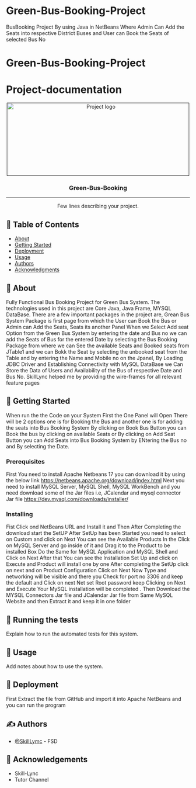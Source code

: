 
# Green-Bus-Booking-Project
BusBooking Project By using Java in NetBeans Where Admin Can Add the Seats into respective District Buses and User can Book the Seats of selected Bus No
# Green-Bus-Booking-Project

# Project-documentation

<p align="center">
  <a href="" rel="noopener">
 <img width=500px height=200px src="swag.png" alt="Project logo"></a>
</p>


<h3 align="center">Green-Bus-Booking</h3>

---

<p align="center"> Few lines describing your project.
    <br> 
</p>

## 📝 Table of Contents
- [About](#about)
- [Getting Started](#getting_started)
- [Deployment](#deployment)
- [Usage](#usage)
- [Authors](#authors)
- [Acknowledgments](#acknowledgement)

## 🧐 About <a name = "about"></a>
Fully Functional Bus Booking Project for Green Bus System. The technologies used in this project are Core Java, Java Frame, MYSQL DataBase. There are a few important packages in the project are, Grean Bus System Package is first page from which the User can Book the Bus or Admin can Add the Seats, Seats its another Panel When we Select Add seat Option from the Green Bus System by entering the date and Bus no we can add the Seats of Bus for the entered Date by selecting the Bus Booking Package from where we can See the available Seats and Booked seats from JTable1 and we can Bokk the Seat by selecting the unbooked seat from the Table and by entering the Name and Mobile no on the Jpanel, By Loading JDBC Driver and Establishing Connectivity with MySQL DataBase we Can Store the Data of Users and Availability of the Bus of respective Date and Bus No. SkillLync helped me by providing the wire-frames for all relevant feature pages

## 🏁 Getting Started <a name = "getting_started"></a>
When run the the Code on your System First the One Panel will Open There will be 2 options one is for Booking the Bus and another one is for adding the seats into Bus Booking System By clicking on Book Bus Button you can Book the bus by clicking on available Seats or By clicking on Add Seat Button you can Add Seats into Bus Booking System by ENtering the Bus no and By selecting the Date.

### Prerequisites
First You need to install Apache Netbeans 17 you can download it by using the below link 
https://netbeans.apache.org/download/index.html
Next you need to install MySQL Server, MySQL Shell, MySQL WorkBench 
and you need download some of the Jar files
i.e, JCalendar and mysql connector Jar file
https://dev.mysql.com/downloads/installer/

### Installing

Fist Click ond NetBeans URL and Install it and Then
After Completing the download start the SetUP 
After SetUp has been Started you need to select on Custom and click on Next
You can see the Available Products
In the Click on MySQL Server and go inside of it and Drag it to the Product to be installed Box
Do the Same for MySQL Application and MySQL Shell and Click on Next 
After that You can see the Installation Set Up and click on Execute and Product will install one by one 
After completing the SetUp click on next and on Product Configuration Click on Next 
Now Type and networking will be visible and there you Check for port no 3306 and keep the default and Click on next 
Net set Root password keep Clicking on Next and Execute Your MySQL installation will be completed .
Then Download the MYSQL Connectors Jar file and JCalendar Jar file from Same MySQL Website and then Extract it and keep it in one folder


## 🔧 Running the tests <a name = "tests"></a>
Explain how to run the automated tests for this system.

## 🎈 Usage <a name="usage"></a>
Add notes about how to use the system.

## 🚀 Deployment <a name = "deployment"></a>
First Extract the file from GitHub and import it into Apache NetBeans and you can run the program


## ✍️ Authors <a name = "authors"></a>
- [@SkillLymc](https://github.com/kylelobo) - FSD

## 🎉 Acknowledgements <a name = "acknowledgement"></a>
- Skill-Lync
- Tutor Channel

